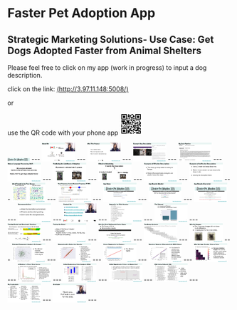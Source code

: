 # Faster Pet Adoption App
## Strategic Marketing Solutions- Use Case: Get Dogs Adopted Faster from Animal Shelters

Please feel free to click on my app (work in progress) to input a dog description.


click on the link:
[(http://3.97.11.148:5008/)](http://3.97.11.148:5008/)


or

use the QR code with your phone app
<img src="https://github.com/elsaVelazquez/faster-pet-adoption-app/blob/master/app/static/img/qr-code.png" width=50>


<img src="https://github.com/elsaVelazquez/faster-pet-adoption-app/blob/master/app/static/img/nichi-logo-ears.png" width=50>
---

<img src = "https://github.com/elsaVelazquez/faster-pet-adoption-app/blob/master/app/static/img/full_presentation/full_DSI_presentation-02.jpg" width=75>
---

<img src = "https://github.com/elsaVelazquez/faster-pet-adoption-app/blob/master/app/static/img/full_presentation/full_DSI_presentation-03.jpg" width=75>
---
<img src = "https://github.com/elsaVelazquez/faster-pet-adoption-app/blob/master/app/static/img/full_presentation/full_DSI_presentation-04.jpg" width=75>
---
<img src = "https://github.com/elsaVelazquez/faster-pet-adoption-app/blob/master/app/static/img/full_presentation/full_DSI_presentation-05.jpg" width=75>
---
<img src = "https://github.com/elsaVelazquez/faster-pet-adoption-app/blob/master/app/static/img/full_presentation/full_DSI_presentation-06.jpg" width=75>
---
<img src = "https://github.com/elsaVelazquez/faster-pet-adoption-app/blob/master/app/static/img/full_presentation/full_DSI_presentation-07.jpg" width=75>
---
<img src = "https://github.com/elsaVelazquez/faster-pet-adoption-app/blob/master/app/static/img/full_presentation/full_DSI_presentation-08.jpg" width=75>
---
<img src = "https://github.com/elsaVelazquez/faster-pet-adoption-app/blob/master/app/static/img/full_presentation/full_DSI_presentation-09.jpg" width=75>
---
<img src = "https://github.com/elsaVelazquez/faster-pet-adoption-app/blob/master/app/static/img/full_presentation/full_DSI_presentation-10.jpg" width=75>
---
<img src = "https://github.com/elsaVelazquez/faster-pet-adoption-app/blob/master/app/static/img/full_presentation/full_DSI_presentation-11.jpg" width=75>
---
<img src = "https://github.com/elsaVelazquez/faster-pet-adoption-app/blob/master/app/static/img/full_presentation/full_DSI_presentation-12.jpg" width=75>
---
<img src = "https://github.com/elsaVelazquez/faster-pet-adoption-app/blob/master/app/static/img/full_presentation/full_DSI_presentation-13.jpg" width=75>
---
<img src = "https://github.com/elsaVelazquez/faster-pet-adoption-app/blob/master/app/static/img/full_presentation/full_DSI_presentation-14.jpg" width=75>
---
<img src = "https://github.com/elsaVelazquez/faster-pet-adoption-app/blob/master/app/static/img/full_presentation/full_DSI_presentation-15.jpg" width=75>
---
<img src = "https://github.com/elsaVelazquez/faster-pet-adoption-app/blob/master/app/static/img/full_presentation/full_DSI_presentation-16.jpg" width=75>
---
<img src = "https://github.com/elsaVelazquez/faster-pet-adoption-app/blob/master/app/static/img/full_presentation/full_DSI_presentation-17.jpg" width=75>
---
<img src = "https://github.com/elsaVelazquez/faster-pet-adoption-app/blob/master/app/static/img/full_presentation/full_DSI_presentation-18.jpg" width=75>
---
<img src = "https://github.com/elsaVelazquez/faster-pet-adoption-app/blob/master/app/static/img/full_presentation/full_DSI_presentation-19.jpg" width=75>
---
<img src = "https://github.com/elsaVelazquez/faster-pet-adoption-app/blob/master/app/static/img/full_presentation/full_DSI_presentation-20.jpg" width=75>
---
<img src = "https://github.com/elsaVelazquez/faster-pet-adoption-app/blob/master/app/static/img/full_presentation/full_DSI_presentation-21.jpg" width=75>
---
<img src = "https://github.com/elsaVelazquez/faster-pet-adoption-app/blob/master/app/static/img/full_presentation/full_DSI_presentation-22.jpg" width=75>
---
<img src = "https://github.com/elsaVelazquez/faster-pet-adoption-app/blob/master/app/static/img/full_presentation/full_DSI_presentation-23.jpg" width=75>
---
<img src = "https://github.com/elsaVelazquez/faster-pet-adoption-app/blob/master/app/static/img/full_presentation/full_DSI_presentation-24.jpg" width=75>
---
<img src = "https://github.com/elsaVelazquez/faster-pet-adoption-app/blob/master/app/static/img/full_presentation/full_DSI_presentation-25.jpg" width=75>
---
<img src = "https://github.com/elsaVelazquez/faster-pet-adoption-app/blob/master/app/static/img/full_presentation/full_DSI_presentation-26.jpg" width=75>
---
<img src = "https://github.com/elsaVelazquez/faster-pet-adoption-app/blob/master/app/static/img/full_presentation/full_DSI_presentation-27.jpg" width=75>
---
<img src = "https://github.com/elsaVelazquez/faster-pet-adoption-app/blob/master/app/static/img/full_presentation/full_DSI_presentation-28.jpg" width=75>
---
<img src = "https://github.com/elsaVelazquez/faster-pet-adoption-app/blob/master/app/static/img/full_presentation/full_DSI_presentation-29.jpg" width=75>
---
<img src = "https://github.com/elsaVelazquez/faster-pet-adoption-app/blob/master/app/static/img/full_presentation/full_DSI_presentation-30.jpg" width=75>
---
<img src = "https://github.com/elsaVelazquez/faster-pet-adoption-app/blob/master/app/static/img/full_presentation/full_DSI_presentation-31.jpg" width=75>
---
<img src = "https://github.com/elsaVelazquez/faster-pet-adoption-app/blob/master/app/static/img/full_presentation/full_DSI_presentation-32.jpg" width=75>
---
<img src = "https://github.com/elsaVelazquez/faster-pet-adoption-app/blob/master/app/static/img/full_presentation/full_DSI_presentation-33.jpg" width=75>
---
<img src = "https://github.com/elsaVelazquez/faster-pet-adoption-app/blob/master/app/static/img/full_presentation/full_DSI_presentation-34.jpg" width=75>
---
<img src = "https://github.com/elsaVelazquez/faster-pet-adoption-app/blob/master/app/static/img/full_presentation/full_DSI_presentation-35.jpg" width=75>
---

